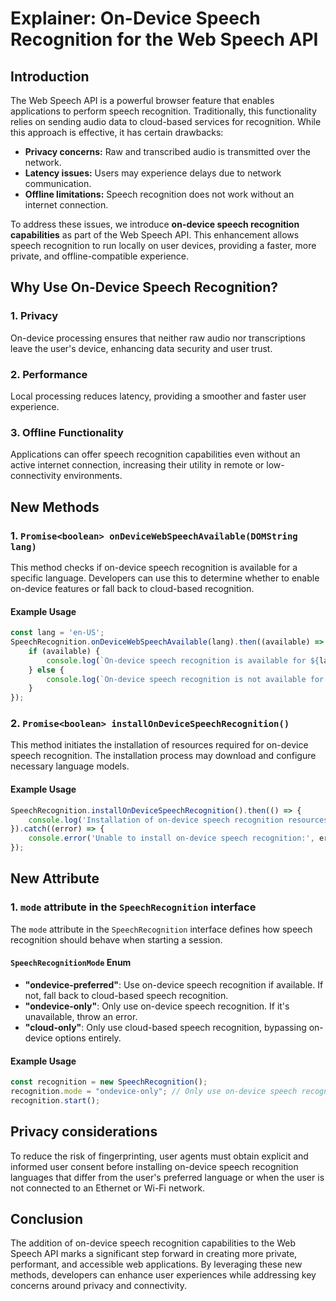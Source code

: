 # Explainer: On-Device Speech Recognition for the Web Speech API

## Introduction

The Web Speech API is a powerful browser feature that enables applications to perform speech recognition. Traditionally, this functionality relies on sending audio data to cloud-based services for recognition. While this approach is effective, it has certain drawbacks:

- **Privacy concerns:** Raw and transcribed audio is transmitted over the network.
- **Latency issues:** Users may experience delays due to network communication.
- **Offline limitations:** Speech recognition does not work without an internet connection.

To address these issues, we introduce **on-device speech recognition capabilities** as part of the Web Speech API. This enhancement allows speech recognition to run locally on user devices, providing a faster, more private, and offline-compatible experience.

## Why Use On-Device Speech Recognition?

### 1. **Privacy**
On-device processing ensures that neither raw audio nor transcriptions leave the user's device, enhancing data security and user trust.

### 2. **Performance**
Local processing reduces latency, providing a smoother and faster user experience.

### 3. **Offline Functionality**
Applications can offer speech recognition capabilities even without an active internet connection, increasing their utility in remote or low-connectivity environments.

## New Methods

### 1. `Promise<boolean> onDeviceWebSpeechAvailable(DOMString lang)`
This method checks if on-device speech recognition is available for a specific language. Developers can use this to determine whether to enable on-device features or fall back to cloud-based recognition.

#### Example Usage
```javascript
const lang = 'en-US';
SpeechRecognition.onDeviceWebSpeechAvailable(lang).then((available) => {
    if (available) {
        console.log(`On-device speech recognition is available for ${lang}.`);
    } else {
        console.log(`On-device speech recognition is not available for ${lang}.`);
    }
});
```

### 2. `Promise<boolean> installOnDeviceSpeechRecognition()`
This method initiates the installation of resources required for on-device speech recognition. The installation process may download and configure necessary language models.

#### Example Usage
```javascript
SpeechRecognition.installOnDeviceSpeechRecognition().then(() => {
    console.log('Installation of on-device speech recognition resources initiated successfully.');
}).catch((error) => {
    console.error('Unable to install on-device speech recognition:', error);
});
```

## New Attribute

### 1. `mode` attribute in the `SpeechRecognition` interface
The `mode` attribute in the `SpeechRecognition` interface defines how speech recognition should behave when starting a session.

#### `SpeechRecognitionMode` Enum

- **"ondevice-preferred"**: Use on-device speech recognition if available. If not, fall back to cloud-based speech recognition.
- **"ondevice-only"**: Only use on-device speech recognition. If it's unavailable, throw an error.
- **"cloud-only"**: Only use cloud-based speech recognition, bypassing on-device options entirely.

#### Example Usage
```javascript
const recognition = new SpeechRecognition();
recognition.mode = "ondevice-only"; // Only use on-device speech recognition.
recognition.start();
```

## Privacy considerations
To reduce the risk of fingerprinting, user agents must obtain explicit and informed user consent before installing on-device speech recognition languages that differ from the user's preferred language or when the user is not connected to an Ethernet or Wi-Fi network.

## Conclusion

The addition of on-device speech recognition capabilities to the Web Speech API marks a significant step forward in creating more private, performant, and accessible web applications. By leveraging these new methods, developers can enhance user experiences while addressing key concerns around privacy and connectivity.

